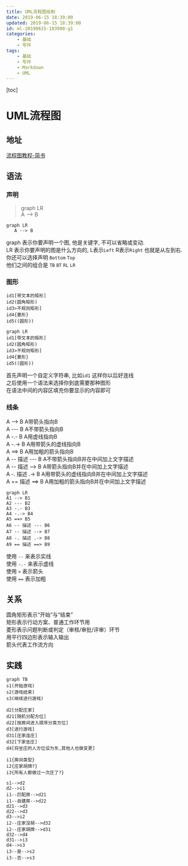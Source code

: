 ```yaml
---
title: UML流程图绘制
date: 2019-06-15 18:39:00
updated: 2019-06-15 18:39:00
id: ml-20190615-183900-g1
categories:
	- 基础
	- 写作
tags: 
	- 基础
	- 写作	
	- Markdown
	- UML
---
```


[toc]

# UML流程图
## 地址

[流程图教程-简书](https://www.jianshu.com/p/b421cc723da5)
<!--more-->
## 语法

### 声明
> graph LR  
   A --> B 
   
```
graph LR  
   A --> B 
```
   
graph 表示你要声明一个图, 他是关键字, 不可以省略或变动.  
LR 表示你要声明的图是什么方向的, L表示`Left` R表示`Right` 也就是从左到右.  
你还可以选择声明 `Bottom` `Top`  
他们之间的组合是 `TB` `BT` `RL` `LR`

### 图形

```
id1[带文本的矩形]
id2(圆角矩形)
id3>不规则矩形]
id4{菱形}
id5((圆形))
```

```
graph LR  
id1[带文本的矩形]
id2(圆角矩形)
id3>不规则矩形]
id4{菱形}
id5((圆形))
```

首先声明一个自定义字符串, 比如`id1` 这样你以后好连线  
之后使用一个语法来选择你到底需要那种图形  
在语法中间的内容区填充你要显示的内容即可

### 线条

A --> B     A带箭头指向B  
A --- B      A不带箭头指向B  
A -.- B      A用虚线指向B  
A -.-> B    A用带箭头的虚线指向B  
A ==> B   A用加粗的箭头指向B  
A -- 描述 --- B       A不带箭头指向B并在中间加上文字描述  
A -- 描述 --> B      A带箭头指向B并在中间加上文字描述  
A -. 描述 .-> B      A用带箭头的虚线指向B并在中间加上文字描述  
A == 描述 ==> B  A用加粗的箭头指向B并在中间加上文字描述  


```
graph LR  
A1 --> B1   
A2 --- B2  
A3 -.- B3    
A4 -.-> B4   
A5 ==> B5  
A6 -- 描述 --- B6      
A7 -- 描述 --> B7     
A8 -. 描述 .-> B8     
A9 == 描述 ==> B9
```

使用 `--` 来表示实线  
使用 `-.-` 来表示虚线   
使用 `>` 表示箭头  
使用 `==` 表示加粗  

## 关系

圆角矩形表示“开始”与“结束”  
矩形表示行动方案、普通工作环节用  
菱形表示问题判断或判定（审核/审批/评审）环节  
用平行四边形表示输入输出  
箭头代表工作流方向  

## 实践

```
graph TB
s1(开始游戏)
s2(游戏结束)
s3(继续进行游戏)

d2[分配庄家]
d21[随机分配方位]
d22[按房间进入顺序分类方位]
d3[进行游戏]
d31[庄家连庄]
d32[下家坐庄]
d4[将坐庄的人方位设为东,其他人也做变更]

i1{房间类型}
i2{庄家胡牌?}
i3{所有人都做过一次庄了?}

s1-->d2
d2-->i1
i1--匹配房-->d21
i1--自建房-->d22
d21-->d3
d22-->d3
d3-->i2
i2--庄家没胡-->d32
i2--庄家胡牌-->d31
d32-->d4
d31-->i3
d4-->s3
i3--是-->s2
i3--否-->s3
```